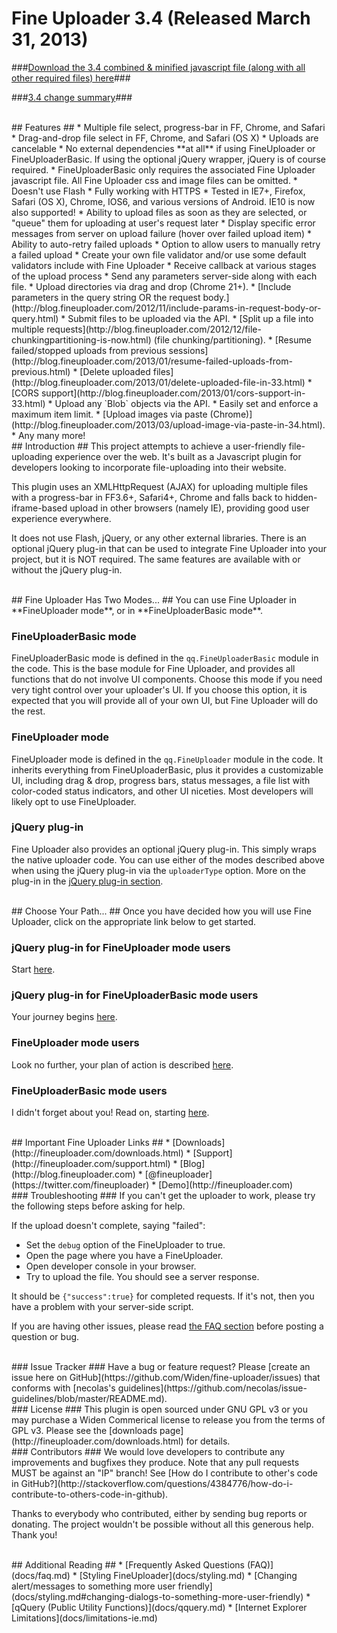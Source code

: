 # Fine Uploader 3.4 (Released March 31, 2013) #

###[Download the 3.4 combined & minified javascript file (along with all other required files) here](http://fineuploader.com/downloads.html)###

###[3.4 change summary](http://blog.fineuploader.com/2013/03/fine-uploader-34.html)###

<br/>
## Features ##
* Multiple file select, progress-bar in FF, Chrome, and Safari
* Drag-and-drop file select in FF, Chrome, and Safari (OS X)
* Uploads are cancelable
* No external dependencies **at all** if using FineUploader or FineUploaderBasic.  If using the optional jQuery wrapper, jQuery is of course required.
* FineUploaderBasic only requires the associated Fine Uploader javascript file.  All Fine Uploader css and image files can be omitted.
* Doesn't use Flash
* Fully working with HTTPS
* Tested in IE7+, Firefox, Safari (OS X), Chrome, IOS6, and various versions of Android.  IE10 is now also supported!
* Ability to upload files as soon as they are selected, or "queue" them for uploading at user's request later
* Display specific error messages from server on upload failure (hover over failed upload item)
* Ability to auto-retry failed uploads
* Option to allow users to manually retry a failed upload
* Create your own file validator and/or use some default validators include with Fine Uploader
* Receive callback at various stages of the upload process
* Send any parameters server-side along with each file.
* Upload directories via drag and drop (Chrome 21+).
* [Include parameters in the query string OR the request body.](http://blog.fineuploader.com/2012/11/include-params-in-request-body-or-query.html)
* Submit files to be uploaded via the API.
* [Split up a file into multiple requests](http://blog.fineuploader.com/2012/12/file-chunkingpartitioning-is-now.html) (file chunking/partitioning).
* [Resume failed/stopped uploads from previous sessions](http://blog.fineuploader.com/2013/01/resume-failed-uploads-from-previous.html)
* [Delete uploaded files](http://blog.fineuploader.com/2013/01/delete-uploaded-file-in-33.html)
* [CORS support](http://blog.fineuploader.com/2013/01/cors-support-in-33.html)
* Upload any `Blob` objects via the API.
* Easily set and enforce a maximum item limit.
* [Upload images via paste (Chrome)](http://blog.fineuploader.com/2013/03/upload-image-via-paste-in-34.html).
* Any many more!


<br/>
## Introduction ##
This project attempts to achieve a user-friendly file-uploading experience over the web.
It's built as a Javascript plugin for developers looking to incorporate file-uploading into their website.

This plugin uses an XMLHttpRequest (AJAX) for uploading multiple files with a progress-bar in
FF3.6+, Safari4+, Chrome and falls back to hidden-iframe-based upload in other browsers (namely IE),
providing good user experience everywhere.

It does not use Flash, jQuery, or any other external libraries.  There is an optional jQuery plug-in that can be used to
integrate Fine Uploader into your project, but it is NOT required.  The same features are available with or without the
jQuery plug-in.


<br/>
## Fine Uploader Has Two Modes... ##
You can use Fine Uploader in **FineUploader mode**, or in **FineUploaderBasic mode**.

### FineUploaderBasic mode ###
FineUploaderBasic mode is defined in the `qq.FineUploaderBasic` module in the code.  This is the base module for
Fine Uploader, and provides all functions that do not involve UI components.  Choose this mode if you need very tight
control over your uploader's UI.  If you choose this option, it is expected that you will provide all of your own UI, but
Fine Uploader will do the rest.

### FineUploader mode ###
FineUploader mode is defined in the `qq.FineUploader` module in the code.  It inherits everything from FineUploaderBasic,
plus it provides a customizable UI, including drag & drop, progress bars, status messages, a file list with color-coded status
indicators, and other UI niceties.  Most developers will likely opt to use FineUploader.

### jQuery plug-in ###
Fine Uploader also provides an optional jQuery plug-in.  This simply wraps the native uploader code.  You can use either of
the modes described above when using the jQuery plug-in via the `uploaderType` option.  More on the plug-in in the
[jQuery plug-in section](docs/using-jquery-plugin.md).


<br/>
## Choose Your Path... ##
Once you have decided how you will use Fine Uploader, click on the appropriate link below to get started.

### jQuery plug-in for FineUploader mode users ###
Start [here](docs/path-jquery-fineuploader.md).

### jQuery plug-in for FineUploaderBasic mode users  ###
Your journey begins [here](docs/path-jquery-fineuploaderbasic.md).

### FineUploader mode users ###
Look no further, your plan of action is described [here](docs/path-fineuploader.md).

### FineUploaderBasic mode users ###
I didn't forget about you!  Read on, starting [here](docs/path-fineuploaderbasic.md).


<br/>
## Important Fine Uploader Links ##
* [Downloads](http://fineuploader.com/downloads.html)
* [Support](http://fineuploader.com/support.html)
* [Blog](http://blog.fineuploader.com)
* [@fineuploader](https://twitter.com/fineuploader)
* [Demo](http://fineuploader.com)


<br/>
### Troubleshooting ###
If you can't get the uploader to work, please try the following steps
before asking for help.

If the upload doesn't complete, saying "failed":

* Set the `debug` option of the FineUploader to true.
* Open the page where you have a FineUploader.
* Open developer console in your browser.
* Try to upload the file. You should see a server response.

It should be `{"success":true}` for completed requests. If it's not,
then you have a problem with your server-side script.

If you are having other issues, please read [the FAQ section](docs/faq.md) before posting a question or bug.


<br/>
### Issue Tracker ###
Have a bug or feature request? Please [create an issue here on GitHub](https://github.com/Widen/fine-uploader/issues) 
that conforms with [necolas's guidelines](https://github.com/necolas/issue-guidelines/blob/master/README.md).


<br/>
### License ###
This plugin is open sourced under GNU GPL v3 or you may purchase a Widen Commerical license to release you from the terms of
GPL v3.  Please see the [downloads page](http://fineuploader.com/downloads.html) for details.


<br/>
### Contributors ###
We would love developers to contribute any improvements and bugfixes they produce.  Note that any pull requests MUST be against an "IP" branch!
See [How do I contribute to other's code in GitHub?](http://stackoverflow.com/questions/4384776/how-do-i-contribute-to-others-code-in-github).

Thanks to everybody who contributed, either by sending bug reports or donating. The project wouldn't be possible without all this generous help. Thank you!


<br/>
## Additional Reading ##
* [Frequently Asked Questions (FAQ)](docs/faq.md)
* [Styling FineUploader](docs/styling.md)
* [Changing alert/messages to something more user friendly](docs/styling.md#changing-dialogs-to-something-more-user-friendly)
* [qQuery (Public Utility Functions)](docs/qquery.md)
* [Internet Explorer Limitations](docs/limitations-ie.md)
